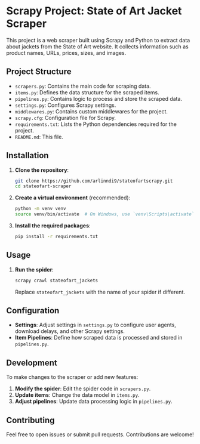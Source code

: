 
# Scrapy Project: State of Art Jacket Scraper

This project is a web scraper built using Scrapy and Python to extract data about jackets from the State of Art website. It collects information such as product names, URLs, prices, sizes, and images.

## Project Structure

- `scrapers.py`: Contains the main code for scraping data.
- `items.py`: Defines the data structure for the scraped items.
- `pipelines.py`: Contains logic to process and store the scraped data.
- `settings.py`: Configures Scrapy settings.
- `middlewares.py`: Contains custom middlewares for the project.
- `scrapy.cfg`: Configuration file for Scrapy.
- `requirements.txt`: Lists the Python dependencies required for the project.
- `README.md`: This file.

## Installation

1. **Clone the repository**:

   ```bash
   git clone https://github.com/arlinndi9/stateofartscrapy.git
   cd stateofart-scraper
   ```

2. **Create a virtual environment** (recommended):

   ```bash
   python -m venv venv
   source venv/bin/activate  # On Windows, use `venv\Scripts\activate`
   ```

3. **Install the required packages**:

   ```bash
   pip install -r requirements.txt
   ```

## Usage

1. **Run the spider**:

   ```bash
   scrapy crawl stateofart_jackets
   ```

   Replace `stateofart_jackets` with the name of your spider if different.

## Configuration

- **Settings**: Adjust settings in `settings.py` to configure user agents, download delays, and other Scrapy settings.
- **Item Pipelines**: Define how scraped data is processed and stored in `pipelines.py`.

## Development

To make changes to the scraper or add new features:

1. **Modify the spider**: Edit the spider code in `scrapers.py`.
2. **Update items**: Change the data model in `items.py`.
3. **Adjust pipelines**: Update data processing logic in `pipelines.py`.

## Contributing

Feel free to open issues or submit pull requests. Contributions are welcome!


